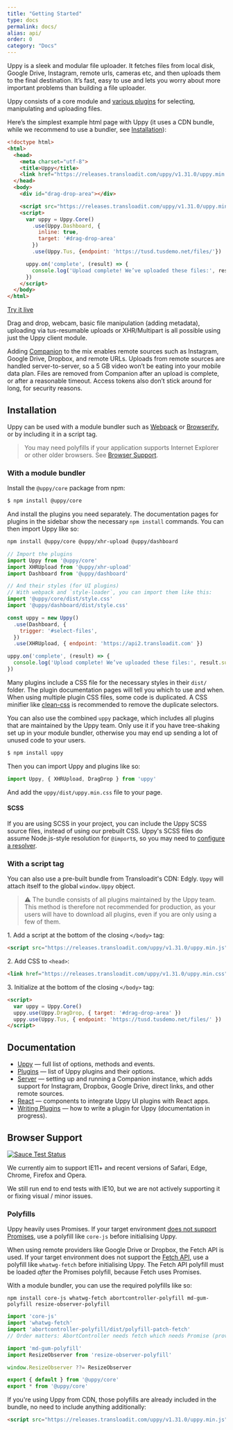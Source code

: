 ```yaml
---
title: "Getting Started"
type: docs
permalink: docs/
alias: api/
order: 0
category: "Docs"
---
```


Uppy is a sleek and modular file uploader. It fetches files from local disk, Google Drive, Instagram, remote urls, cameras etc, and then uploads them to the final destination. It’s fast, easy to use and lets you worry about more important problems than building a file uploader.

Uppy consists of a core module and [various plugins](/docs/plugins/) for selecting, manipulating and uploading files.

Here’s the simplest example html page with Uppy (it uses a CDN bundle, while we recommend to use a bundler, see [Installation](#Installation)):

```html
<!doctype html>
<html>
  <head>
    <meta charset="utf-8">
    <title>Uppy</title>
    <link href="https://releases.transloadit.com/uppy/v1.31.0/uppy.min.css" rel="stylesheet">
  </head>
  <body>
    <div id="drag-drop-area"></div>

    <script src="https://releases.transloadit.com/uppy/v1.31.0/uppy.min.js"></script>
    <script>
      var uppy = Uppy.Core()
        .use(Uppy.Dashboard, {
          inline: true,
          target: '#drag-drop-area'
        })
        .use(Uppy.Tus, {endpoint: 'https://tusd.tusdemo.net/files/'})

      uppy.on('complete', (result) => {
        console.log('Upload complete! We’ve uploaded these files:', result.successful)
      })
    </script>
  </body>
</html>
```

<a class="TryButton" href="/examples/dashboard/">Try it live</a>

Drag and drop, webcam, basic file manipulation (adding metadata), uploading via tus-resumable uploads or XHR/Multipart is all possible using just the Uppy client module.

Adding [Companion](/docs/companion/) to the mix enables remote sources such as Instagram, Google Drive, Dropbox, and remote URLs. Uploads from remote sources are handled server-to-server, so a 5 GB video won’t be eating into your mobile data plan. Files are removed from Companion after an upload is complete, or after a reasonable timeout. Access tokens also don’t stick around for long, for security reasons.

## Installation

Uppy can be used with a module bundler such as [Webpack](http://webpack.js.org/) or [Browserify](http://browserify.org/), or by including it in a script tag.

> You may need polyfills if your application supports Internet Explorer or other older browsers. See [Browser Support](#Browser-Support).

### With a module bundler

Install the `@uppy/core` package from npm:

```bash
$ npm install @uppy/core
```

And install the plugins you need separately. The documentation pages for plugins in the sidebar show the necessary `npm install` commands. You can then import Uppy like so:

```bash
npm install @uppy/core @uppy/xhr-upload @uppy/dashboard
```

```js
// Import the plugins
import Uppy from '@uppy/core'
import XHRUpload from '@uppy/xhr-upload'
import Dashboard from '@uppy/dashboard'

// And their styles (for UI plugins)
// With webpack and `style-loader`, you can import them like this:
import '@uppy/core/dist/style.css'
import '@uppy/dashboard/dist/style.css'

const uppy = new Uppy()
  .use(Dashboard, {
    trigger: '#select-files',
  })
  .use(XHRUpload, { endpoint: 'https://api2.transloadit.com' })

uppy.on('complete', (result) => {
  console.log('Upload complete! We’ve uploaded these files:', result.successful)
})
```

Many plugins include a CSS file for the necessary styles in their `dist/` folder. The plugin documentation pages will tell you which to use and when. When using multiple plugin CSS files, some code is duplicated. A CSS minifier like [clean-css](https://www.npmjs.com/package/clean-css) is recommended to remove the duplicate selectors.

You can also use the combined `uppy` package, which includes all plugins that are maintained by the Uppy team. Only use it if you have tree-shaking set up in your module bundler, otherwise you may end up sending a lot of unused code to your users.

```bash
$ npm install uppy
```

Then you can import Uppy and plugins like so:

```js
import Uppy, { XHRUpload, DragDrop } from 'uppy'
```

And add the `uppy/dist/uppy.min.css` file to your page.

#### SCSS

If you are using SCSS in your project, you can include the Uppy SCSS source files, instead of using our prebuilt CSS. Uppy's SCSS files do assume Node.js-style resolution for `@import`s, so you may need to [configure a resolver](https://github.com/transloadit/uppy/issues/2296#issuecomment-640649513).

### With a script tag

You can also use a pre-built bundle from Transloadit's CDN: Edgly. `Uppy` will attach itself to the global `window.Uppy` object.

> ⚠️ The bundle consists of all plugins maintained by the Uppy team. This method is therefore not recommended for production, as your users will have to download all plugins, even if you are only using a few of them.

1\. Add a script at the bottom of the closing `</body>` tag:

```html
<script src="https://releases.transloadit.com/uppy/v1.31.0/uppy.min.js"></script>
```

2\. Add CSS to `<head>`:

```html
<link href="https://releases.transloadit.com/uppy/v1.31.0/uppy.min.css" rel="stylesheet">
```

3\. Initialize at the bottom of the closing `</body>` tag:

```html
<script>
  var uppy = Uppy.Core()
  uppy.use(Uppy.DragDrop, { target: '#drag-drop-area' })
  uppy.use(Uppy.Tus, { endpoint: 'https://tusd.tusdemo.net/files/' })
</script>
```

## Documentation

*   [Uppy](/docs/uppy/) — full list of options, methods and events.
*   [Plugins](/docs/plugins/) — list of Uppy plugins and their options.
*   [Server](/docs/companion/) — setting up and running a Companion instance, which adds support for Instagram, Dropbox, Google Drive, direct links, and other remote sources.
*   [React](/docs/react/) — components to integrate Uppy UI plugins with React apps.
*   [Writing Plugins](/docs/writing-plugins) — how to write a plugin for Uppy (documentation in progress).

## Browser Support

<a href="https://saucelabs.com/u/transloadit-uppy">
  <img src="https://saucelabs.com/browser-matrix/transloadit-uppy.svg" alt="Sauce Test Status"/>
</a>

We currently aim to support IE11+ and recent versions of Safari, Edge, Chrome, Firefox and Opera.

We still run end to end tests with IE10, but we are not actively supporting it or fixing visual / minor issues.

### Polyfills

Uppy heavily uses Promises. If your target environment [does not support Promises](https://caniuse.com/#feat=promises), use a polyfill like `core-js` before initialising Uppy.

When using remote providers like Google Drive or Dropbox, the Fetch API is used. If your target environment does not support the [Fetch API](https://caniuse.com/#feat=fetch), use a polyfill like `whatwg-fetch` before initialising Uppy. The Fetch API polyfill must be loaded _after_ the Promises polyfill, because Fetch uses Promises.

With a module bundler, you can use the required polyfills like so:

```shell
npm install core-js whatwg-fetch abortcontroller-polyfill md-gum-polyfill resize-observer-polyfill
```

```js
import 'core-js'
import 'whatwg-fetch'
import 'abortcontroller-polyfill/dist/polyfill-patch-fetch'
// Order matters: AbortController needs fetch which needs Promise (provided by core-js).

import 'md-gum-polyfill'
import ResizeObserver from 'resize-observer-polyfill'

window.ResizeObserver ??= ResizeObserver

export { default } from '@uppy/core'
export * from '@uppy/core'
```

If you're using Uppy from CDN, those polyfills are already included in the bundle, no need to include anything additionally:

```html
<script src="https://releases.transloadit.com/uppy/v1.31.0/uppy.min.js"></script>
```
